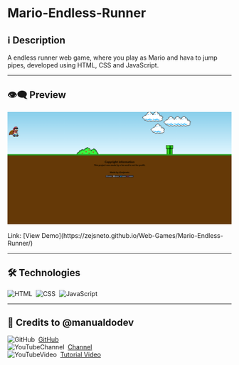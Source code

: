 # Mario-Endless-Runner

## ℹ️ Description

A endless runner web game, where you play as Mario and hava to jump pipes, developed using HTML, CSS and JavaScript.

---

## 👁️‍🗨️ Preview
<p align="center">
  <img src="Mario-Endless-Runner/repository-imgs/img01.png" />
</p>
Link: [View Demo](https://zejsneto.github.io/Web-Games/Mario-Endless-Runner/)<br>

---

## 🛠️ **Technologies**

![HTML](https://img.shields.io/badge/-HTML-05122A?style=flat&logo=HTML5)&nbsp;
![CSS](https://img.shields.io/badge/-CSS-05122A?style=flat&logo=CSS3&logoColor=1572B6)&nbsp;
![JavaScript](https://img.shields.io/badge/-JavaScript-05122A?style=flat&logo=javascript)&nbsp;

---

## 📃 Credits to @manualdodev

![GitHub](https://img.shields.io/badge/--05122A?style=flat&logo=github)&nbsp;
[GitHub](https://github.com/manualdodev)<br>
![YouTubeChannel](https://img.shields.io/badge/--05122A?style=flat&logo=youtube)&nbsp;
[Channel](https://www.youtube.com/c/ManualdoDev)<br>
![YouTubeVideo](https://img.shields.io/badge/--05122A?style=flat&logo=youtube)&nbsp;
[Tutorial Video](https://www.youtube.com/watch?v=r9buAwVBDhA&list=WL&index=19&ab_channel=ManualdoDev)<br>

